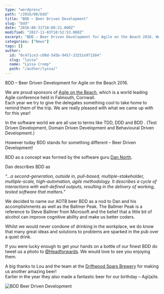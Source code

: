 ```yaml
---
type: "wordpress"
path: "/2016/08/bdd"
title: "BDD – Beer Driven Development"
slug: "bdd"
date: "2016-08-31T18:00:21.000Z"
modified: "2017-11-03T10:52:53.000Z"
excerpt: "BDD – Beer Driven Development for Agile on the Beach 2016. We are proud sponsors of Agile on the Beach, which is a world leading Agile conference held in Falmouth, Cornwall. Each year we try to give the delegates something cool to take home to remind them of the trip. We are really pleased with what …"
categories: ["News"]
tags: []
author:
  id: "0c471ce3-c08d-545b-9457-33251e971504"
  slug: "lyssa"
  name: "Lyssa Crump"
  path: "/author/lyssa/"
---
```

BDD – Beer Driven Development for Agile on the Beach 2016.

We are proud sponsors of [Agile on the Beach](http://agileonthebeach.com/), which is a world leading Agile conference held in Falmouth, Cornwall.  
Each year we try to give the delegates something cool to take home to remind them of the trip. We are really pleased with what we came up with for this year!

In the software world we are all use to terms like TDD, DDD and BDD . (Test Driven Development, Domain Driven Development and Behavioural Driven Development.)

However today BDD stands for something different – Beer Driven Development!

BDD as a concept was formed by the software guru [Dan North](https://twitter.com/tastapod).  

Dan describes BDD as

_“…a second-generation, outside in, pull-based, multiple-stakeholder, multiple-scale, high-automation, agile methodology. It describes a cycle of interactions with well-defined outputs, resulting in the delivery of working, tested software that matters.”_

We decided to name our AOTB beer BDD as a nod to Dan and his accomplishments as well as the Ballmer Peak. The Ballmer Peak is a reference to Steve Ballmer from Microsoft and the belief that a little bit of alcohol can improve cognitive ability and make us better coders.

Whilst we would never condone of drinking in the workplace, we do know that many great ideas and solutions to problems are sparked in the pub over a quiet drink.

If you were lucky enough to get your hands on a bottle of our finest BDD do tweet us a photo to [@Headforwards](https://twitter.com/Headforwards). We would love to see you enjoying them.

A big thanks to Lou and the team at the [Driftwood Spars Brewery](http://www.driftwoodsparsbrewery.com/) for making us another amazing beer!  
Earlier in the year they also made a fantastic beer for our birthday – Agi(a)le.


<section class="gallery">


![BDD Beer Driven Development](/wp-content/uploads/2016/08/BDD-Beer-Driven-Development-Headforwards-Agile-On-The-Beach.png)

</section>

